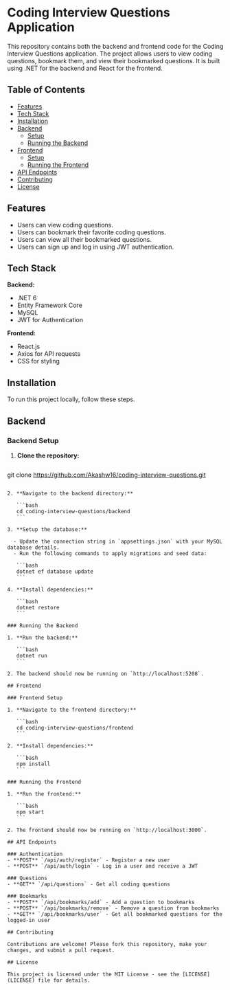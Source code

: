 
# Coding Interview Questions Application

This repository contains both the backend and frontend code for the Coding Interview Questions application. The project allows users to view coding questions, bookmark them, and view their bookmarked questions. It is built using .NET for the backend and React for the frontend.

## Table of Contents

- [Features](#features)
- [Tech Stack](#tech-stack)
- [Installation](#installation)
- [Backend](#backend)
  - [Setup](#backend-setup)
  - [Running the Backend](#running-the-backend)
- [Frontend](#frontend)
  - [Setup](#frontend-setup)
  - [Running the Frontend](#running-the-frontend)
- [API Endpoints](#api-endpoints)
- [Contributing](#contributing)
- [License](#license)

## Features

- Users can view coding questions.
- Users can bookmark their favorite coding questions.
- Users can view all their bookmarked questions.
- Users can sign up and log in using JWT authentication.

## Tech Stack

**Backend:**
- .NET 6
- Entity Framework Core
- MySQL
- JWT for Authentication

**Frontend:**
- React.js
- Axios for API requests
- CSS for styling

## Installation

To run this project locally, follow these steps.

## Backend

### Backend Setup

1. **Clone the repository:**

    ```bash
 git clone https://github.com/Akashw16/coding-interview-questions.git
 ```

2. **Navigate to the backend directory:**

    ```bash
    cd coding-interview-questions/backend
    ```

3. **Setup the database:**

   - Update the connection string in `appsettings.json` with your MySQL database details.
   - Run the following commands to apply migrations and seed data:

    ```bash
    dotnet ef database update
    ```

4. **Install dependencies:**

    ```bash
    dotnet restore
    ```

### Running the Backend

1. **Run the backend:**

    ```bash
    dotnet run
    ```

2. The backend should now be running on `http://localhost:5208`.

## Frontend

### Frontend Setup

1. **Navigate to the frontend directory:**

    ```bash
    cd coding-interview-questions/frontend
    ```

2. **Install dependencies:**

    ```bash
    npm install
    ```

### Running the Frontend

1. **Run the frontend:**

    ```bash
    npm start
    ```

2. The frontend should now be running on `http://localhost:3000`.

## API Endpoints

### Authentication
- **POST** `/api/auth/register` - Register a new user
- **POST** `/api/auth/login` - Log in a user and receive a JWT

### Questions
- **GET** `/api/questions` - Get all coding questions

### Bookmarks
- **POST** `/api/bookmarks/add` - Add a question to bookmarks
- **POST** `/api/bookmarks/remove` - Remove a question from bookmarks
- **GET** `/api/bookmarks/user` - Get all bookmarked questions for the logged-in user

## Contributing

Contributions are welcome! Please fork this repository, make your changes, and submit a pull request.

## License

This project is licensed under the MIT License - see the [LICENSE](LICENSE) file for details.
